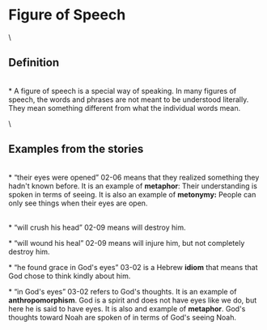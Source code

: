 Figure of Speech
================

\

Definition
----------

\
 \* A figure of speech is a special way of speaking. In many figures of
speech, the words and phrases are not meant to be understood literally.
They mean something different from what the individual words mean.

\

Examples from the stories
-------------------------

\
 \* “their eyes were opened” 02-06 means that they realized something
they hadn't known before. It is an example of **metaphor**: Their
understanding is spoken in terms of seeing. It is also an example of
**metonymy:** People can only see things when their eyes are open.

\
 \* “will crush his head” 02-09 means will destroy him.

\* “will wound his heal” 02-09 means will injure him, but not
completely destroy him.

\* “he found grace in God's eyes” 03-02 is a Hebrew **idiom** that
means that God chose to think kindly about him.

\* “in God's eyes” 03-02 refers to God's thoughts. It is an example
of **anthropomorphism**. God is a spirit and does not have eyes like
we do, but here he is said to have eyes. It is also and example of
**metaphor**. God's thoughts toward Noah are spoken of in terms of God's
seeing Noah.

